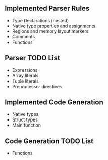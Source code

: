 ## Implemented Parser Rules
* Type Declarations (nested)
* Native type properties and assignments
* Regions and memory layout markers
* Comments
* Functions

## Parser TODO List
* Expressions
* Array literals
* Tuple literals
* Preprocessor directives

## Implemented Code Generation
* Native types
* Struct types
* Main function

## Code Generation TODO List
* Functions

